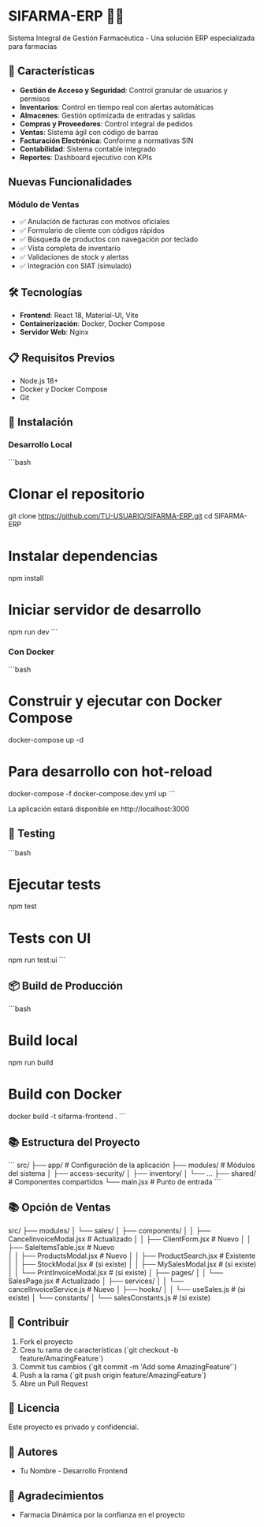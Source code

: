 # SIFARMA-ERP 🏥💊

Sistema Integral de Gestión Farmacéutica - Una solución ERP especializada para farmacias

## 🚀 Características

- **Gestión de Acceso y Seguridad**: Control granular de usuarios y permisos
- **Inventarios**: Control en tiempo real con alertas automáticas
- **Almacenes**: Gestión optimizada de entradas y salidas
- **Compras y Proveedores**: Control integral de pedidos
- **Ventas**: Sistema ágil con código de barras
- **Facturación Electrónica**: Conforme a normativas SIN
- **Contabilidad**: Sistema contable integrado
- **Reportes**: Dashboard ejecutivo con KPIs

## Nuevas Funcionalidades

### Módulo de Ventas
- ✅ Anulación de facturas con motivos oficiales
- ✅ Formulario de cliente con códigos rápidos
- ✅ Búsqueda de productos con navegación por teclado
- ✅ Vista completa de inventario
- ✅ Validaciones de stock y alertas
- ✅ Integración con SIAT (simulado)

## 🛠️ Tecnologías

- **Frontend**: React 18, Material-UI, Vite
- **Containerización**: Docker, Docker Compose
- **Servidor Web**: Nginx

## 📋 Requisitos Previos

- Node.js 18+
- Docker y Docker Compose
- Git

## 🔧 Instalación

### Desarrollo Local

\`\`\`bash
# Clonar el repositorio
git clone https://github.com/TU-USUARIO/SIFARMA-ERP.git
cd SIFARMA-ERP

# Instalar dependencias
npm install

# Iniciar servidor de desarrollo
npm run dev
\`\`\`

### Con Docker

\`\`\`bash
# Construir y ejecutar con Docker Compose
docker-compose up -d

# Para desarrollo con hot-reload
docker-compose -f docker-compose.dev.yml up
\`\`\`

La aplicación estará disponible en http://localhost:3000

## 🧪 Testing

\`\`\`bash
# Ejecutar tests
npm test

# Tests con UI
npm run test:ui
\`\`\`

## 📦 Build de Producción

\`\`\`bash
# Build local
npm run build

# Build con Docker
docker build -t sifarma-frontend .
\`\`\`

## 📚 Estructura del Proyecto

\`\`\`
src/
├── app/           # Configuración de la aplicación
├── modules/       # Módulos del sistema
│   ├── access-security/
│   ├── inventory/
│   └── ...
├── shared/        # Componentes compartidos
└── main.jsx       # Punto de entrada
\`\`\`

## 📚 Opción de Ventas
src/
├── modules/
│   └── sales/
│       ├── components/
│       │   ├── CancelInvoiceModal.jsx     # Actualizado
│       │   ├── ClientForm.jsx             # Nuevo
│       │   ├── SaleItemsTable.jsx         # Nuevo  
│       │   ├── ProductsModal.jsx          # Nuevo
│       │   ├── ProductSearch.jsx          # Existente
│       │   ├── StockModal.jsx             # (si existe)
│       │   ├── MySalesModal.jsx           # (si existe)
│       │   └── PrintInvoiceModal.jsx      # (si existe)
│       ├── pages/
│       │   └── SalesPage.jsx              # Actualizado
│       ├── services/
│       │   └── cancelInvoiceService.js    # Nuevo
│       ├── hooks/
│       │   └── useSales.js                # (si existe)
│       └── constants/
│           └── salesConstants.js          # (si existe)

## 🤝 Contribuir

1. Fork el proyecto
2. Crea tu rama de características (\`git checkout -b feature/AmazingFeature\`)
3. Commit tus cambios (\`git commit -m 'Add some AmazingFeature'\`)
4. Push a la rama (\`git push origin feature/AmazingFeature\`)
5. Abre un Pull Request

## 📄 Licencia

Este proyecto es privado y confidencial.

## 👥 Autores

- Tu Nombre - Desarrollo Frontend

## 🙏 Agradecimientos

- Farmacia Dinámica por la confianza en el proyecto